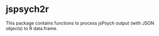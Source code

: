 # jspsych2r
This package contains functions to process jsPsych output (with JSON objects) to R data.frame.

